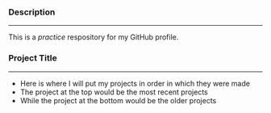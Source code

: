 ### **Description**
---
This is a *practice* respository for my GitHub profile.

### **Project Title**
---
- Here is where I will put my projects in order in which they were made
- The project at the top would be the most recent projects
- While the project at the bottom would be the older projects

